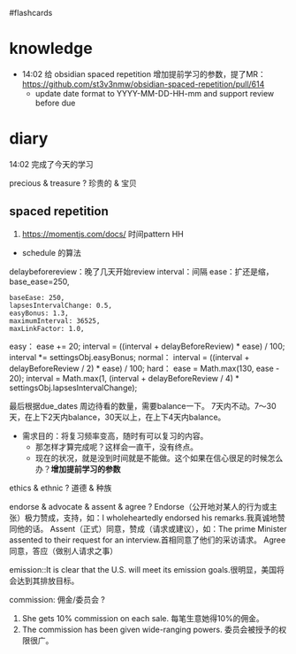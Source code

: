 #flashcards 

# knowledge
- 14:02 给 obsidian spaced repetition 增加提前学习的参数，提了MR：https://github.com/st3v3nmw/obsidian-spaced-repetition/pull/614
	- update date format to YYYY-MM-DD-HH-mm and support review before due


# diary
14:02 完成了今天的学习



precious & treasure
?
珍贵的 & 宝贝 <!--SR:!2023-02-01-13-13,5,250-->



## spaced repetition
1. https://momentjs.com/docs/ 时间pattern HH

* schedule 的算法

delaybeforereview：晚了几天开始review
interval：间隔
ease：扩还是缩，base_ease=250, 
```config
baseEase: 250,
lapsesIntervalChange: 0.5,
easyBonus: 1.3,
maximumInterval: 36525,
maxLinkFactor: 1.0,
```

easy：
	ease += 20;
	interval = ((interval + delayBeforeReview) * ease) / 100;	
	interval *= settingsObj.easyBonus;
normal：
	interval = ((interval + delayBeforeReview / 2) * ease) / 100;
hard：
	ease = Math.max(130, ease - 20);
	interval = Math.max(1,
	(interval + delayBeforeReview / 4) * settingsObj.lapsesIntervalChange);

最后根据due_dates 周边待看的数量，需要balance一下。
7天内不动。7～30天，在上下2天内balance，30天以上，在上下4天内balance。

- 需求目的：将复习频率变高，随时有可以复习的内容。
	- 那怎样才算完成呢？这样会一直干，没有终点。
	- 现在的状况，就是没到时间就是不能做。这个如果在信心很足的时候怎么办？**增加提前学习的参数**


ethics & ethnic
?
道德 & 种族 <!--SR:!2023-02-01-01-44,2.5,250-->

endorse & advocate & assent & agree
?
Endorse（公开地对某人的行为或主张）极力赞成，支持，如：I wholeheartedly endorsed his remarks.我真诚地赞同他的话。
Assent（正式）同意，赞成（请求或建议），如：The prime Minister assented to their request for an interview.首相同意了他们的采访请求。
Agree同意，答应（做别人请求之事） <!--SR:!2023-02-01-01-44,2.5,250-->


emission::It is clear that the U.S. will meet its emission goals.很明显，美国将会达到其排放目标。 <!--SR:!2023-02-01-01-45,2.5,250-->

commission: 佣金/委员会
?
1. She gets 10% commission on each sale. 每笔生意她得10%的佣金。
2. The commission has been given wide-ranging powers. 委员会被授予的权限很广。 <!--SR:!2023-02-01-01-45,2.5,250-->